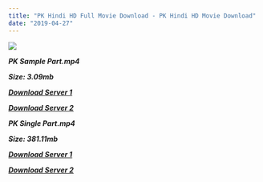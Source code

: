 ```yaml
---
title: "PK Hindi HD Full Movie Download - PK Hindi HD Movie Download"
date: "2019-04-27"
---
```


![](https://images.moviebuff.com/5ba8eb93-6541-4381-ad81-19eaae202b34?w=1000)

**_PK Sample Part.mp4_**

**_Size: 3.09mb_**

**_[Download Server 1](http://dl2.tamilsrcg.xyz/load/2014/PK/PK{2c088f659142c0283fde3b45bf50b63be20aae7f704a2f0bf67686df6392cb2e}20(2014){2c088f659142c0283fde3b45bf50b63be20aae7f704a2f0bf67686df6392cb2e}20HINDI{2c088f659142c0283fde3b45bf50b63be20aae7f704a2f0bf67686df6392cb2e}20Eng{2c088f659142c0283fde3b45bf50b63be20aae7f704a2f0bf67686df6392cb2e}20Subtitle{2c088f659142c0283fde3b45bf50b63be20aae7f704a2f0bf67686df6392cb2e}20HD{2c088f659142c0283fde3b45bf50b63be20aae7f704a2f0bf67686df6392cb2e}20Sample.mp4)_**

**_[Download Server 2](http://dl2.tamilsrcg.xyz/load/2014/PK/PK{2c088f659142c0283fde3b45bf50b63be20aae7f704a2f0bf67686df6392cb2e}20(2014){2c088f659142c0283fde3b45bf50b63be20aae7f704a2f0bf67686df6392cb2e}20HINDI{2c088f659142c0283fde3b45bf50b63be20aae7f704a2f0bf67686df6392cb2e}20Eng{2c088f659142c0283fde3b45bf50b63be20aae7f704a2f0bf67686df6392cb2e}20Subtitle{2c088f659142c0283fde3b45bf50b63be20aae7f704a2f0bf67686df6392cb2e}20HD{2c088f659142c0283fde3b45bf50b63be20aae7f704a2f0bf67686df6392cb2e}20Sample.mp4)_**

**_PK Single Part.mp4_**

**_Size: 381.11mb_**

**_[Download Server 1](http://dl2.tamilsrcg.xyz/load/2014/PK/PK{2c088f659142c0283fde3b45bf50b63be20aae7f704a2f0bf67686df6392cb2e}20(2014){2c088f659142c0283fde3b45bf50b63be20aae7f704a2f0bf67686df6392cb2e}20HINDI{2c088f659142c0283fde3b45bf50b63be20aae7f704a2f0bf67686df6392cb2e}20Eng{2c088f659142c0283fde3b45bf50b63be20aae7f704a2f0bf67686df6392cb2e}20Subtitle{2c088f659142c0283fde3b45bf50b63be20aae7f704a2f0bf67686df6392cb2e}20HD.mp4)_**

**_[Download Server 2](http://dl2.tamilsrcg.xyz/load/2014/PK/PK{2c088f659142c0283fde3b45bf50b63be20aae7f704a2f0bf67686df6392cb2e}20(2014){2c088f659142c0283fde3b45bf50b63be20aae7f704a2f0bf67686df6392cb2e}20HINDI{2c088f659142c0283fde3b45bf50b63be20aae7f704a2f0bf67686df6392cb2e}20Eng{2c088f659142c0283fde3b45bf50b63be20aae7f704a2f0bf67686df6392cb2e}20Subtitle{2c088f659142c0283fde3b45bf50b63be20aae7f704a2f0bf67686df6392cb2e}20HD.mp4)_**
